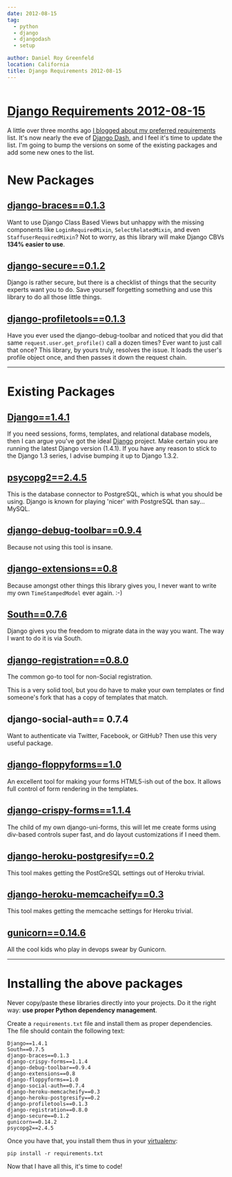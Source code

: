 ```yaml
---
date: 2012-08-15
tag:
  - python
  - django
  - djangodash
  - setup

author: Daniel Roy Greenfeld
location: California
title: Django Requirements 2012-08-15
---
```


<div class="twelve wide column">
  <h1 class="ui block header">
    <div class="content">
      <a href="/django-reqs ">Django Requirements 2012-08-15</a>
    </div>
  </h1>
  <p>
    A little over three months ago
    <a
      href="https://pydanny.com/django-requirements-for-a-project "
      target="_blank"
      >I blogged about my preferred requirements</a
    >
    list. It's now nearly the eve of
    <a href="http://djangodash.com" target="_blank">Django Dash</a>, and I feel
    it's time to update the list. I'm going to bump the versions on some of the
    existing packages and add some new ones to the list.
  </p>
  <h1 id="new-packages">New Packages</h1>
  <h2 id="django-braces013httppypipythonorgpypidjango-braces">
    <a href="http://pypi.python.org/pypi/django-braces/" target="_blank"
      >django-braces==0.1.3</a
    >
  </h2>
  <p>
    Want to use Django Class Based Views but unhappy with the missing components
    like <code>LoginRequiredMixin</code>, <code>SelectRelatedMixin</code>, and
    even <code>StaffuserRequiredMixin</code>? Not to worry, as this library will
    make Django CBVs <strong>134% easier to use</strong>.
  </p>
  <h2 id="django-secure012httppypipythonorgpypidjango-secure">
    <a href="http://pypi.python.org/pypi/django-secure/" target="_blank"
      >django-secure==0.1.2</a
    >
  </h2>
  <p>
    Django is rather secure, but there is a checklist of things that the
    security experts want you to do. Save yourself forgetting something and use
    this library to do all those little things.
  </p>
  <h2 id="django-profiletools013httppypipythonorgpypidjango-profiletools">
    <a href="http://pypi.python.org/pypi/django-profiletools/" target="_blank"
      >django-profiletools==0.1.3</a
    >
  </h2>
  <p>
    Have you ever used the django-debug-toolbar and noticed that you did that
    same <code>request.user.get_profile()</code> call a dozen times? Ever want
    to just call that once? This library, by yours truly, resolves the issue. It
    loads the user's profile object once, and then passes it down the request
    chain.
  </p>
  <hr />
  <h1 id="existing-packages">Existing Packages</h1>
  <h2 id="django141httppypipythonorgpypidjango141">
    <a href="http://pypi.python.org/pypi/Django/1.4.1" target="_blank"
      >Django==1.4.1</a
    >
  </h2>
  <p>
    If you need sessions, forms, templates, and relational database models, then
    I can argue you've got the ideal
    <a href="http://djangoproject.com" target="_blank">Django</a> project. Make
    certain you are running the latest Django version (1.4.1). If you have any
    reason to stick to the Django 1.3 series, I advise bumping it up to Django
    1.3.2.
  </p>
  <h2 id="psycopg2245httppypipythonorgpypipsycopg2">
    <a href="http://pypi.python.org/pypi/psycopg2" target="_blank"
      >psycopg2==2.4.5</a
    >
  </h2>
  <p>
    This is the database connector to PostgreSQL, which is what you should be
    using. Django is known for playing 'nicer' with PostgreSQL than say...
    MySQL.
  </p>
  <h2 id="django-debug-toolbar094httppypipythonorgpypidjango-debug-toolbar">
    <a href="http://pypi.python.org/pypi/django-debug-toolbar" target="_blank"
      >django-debug-toolbar==0.9.4</a
    >
  </h2>
  <p>Because not using this tool is insane.</p>
  <h2 id="django-extensions08httppypipythonorgpypidjango-extensions">
    <a href="http://pypi.python.org/pypi/django-extensions" target="_blank"
      >django-extensions==0.8</a
    >
  </h2>
  <p>
    Because amongst other things this library gives you, I never want to write
    my own <code>TimeStampedModel</code> ever again. :-)
  </p>
  <h2 id="south076httppypipythonorgpypisouth">
    <a href="http://pypi.python.org/pypi/South" target="_blank">South==0.7.6</a>
  </h2>
  <p>
    Django gives you the freedom to migrate data in the way you want. The way I
    want to do it is via South.
  </p>
  <h2 id="django-registration080httppypipythonorgpypidjango-registration">
    <a href="http://pypi.python.org/pypi/django-registration" target="_blank"
      >django-registration==0.8.0</a
    >
  </h2>
  <p>The common go-to tool for non-Social registration.</p>
  <p>
    This is a very solid tool, but you do have to make your own templates or
    find someone's fork that has a copy of templates that match.
  </p>
  <h2 id="django-social-auth-074">django-social-auth== 0.7.4</h2>
  <p>
    Want to authenticate via Twitter, Facebook, or GitHub? Then use this very
    useful package.
  </p>
  <h2 id="django-floppyforms10httppypipythonorgpypidjango-floppyforms">
    <a href="http://pypi.python.org/pypi/django-floppyforms" target="_blank"
      >django-floppyforms==1.0</a
    >
  </h2>
  <p>
    An excellent tool for making your forms HTML5-ish out of the box. It allows
    full control of form rendering in the templates.
  </p>
  <h2 id="django-crispy-forms114httppypipythonorgpypidjango-crispy-forms">
    <a href="http://pypi.python.org/pypi/django-crispy-forms" target="_blank"
      >django-crispy-forms==1.1.4</a
    >
  </h2>
  <p>
    The child of my own django-uni-forms, this will let me create forms using
    div-based controls super fast, and do layout customizations if I need them.
  </p>
  <h2
    id="django-heroku-postgresify02httppypipythonorgpypidjango-heroku-postgresify"
  >
    <a
      href="http://pypi.python.org/pypi/django-heroku-postgresify"
      target="_blank"
      >django-heroku-postgresify==0.2</a
    >
  </h2>
  <p>This tool makes getting the PostGreSQL settings out of Heroku trivial.</p>
  <h2
    id="django-heroku-memcacheify03httppypipythonorgpypidjango-heroku-memcacheify"
  >
    <a
      href="http://pypi.python.org/pypi/django-heroku-memcacheify"
      target="_blank"
      >django-heroku-memcacheify==0.3</a
    >
  </h2>
  <p>This tool makes getting the memcache settings for Heroku trivial.</p>
  <h2 id="gunicorn0146httppypipythonorgpypigunicorn">
    <a href="http://pypi.python.org/pypi/gunicorn" target="_blank"
      >gunicorn==0.14.6</a
    >
  </h2>
  <p>All the cool kids who play in devops swear by Gunicorn.</p>
  <hr />
  <h1 id="installing-the-above-packages">Installing the above packages</h1>
  <p>
    Never copy/paste these libraries directly into your projects. Do it the
    right way: <strong>use proper Python dependency management</strong>.
  </p>
  <p>
    Create a <code>requirements.txt</code> file and install them as proper
    dependencies. The file should contain the following text:
  </p>
  <pre><code>Django==1.4.1
South==0.7.5   
django-braces==0.1.3    
django-crispy-forms==1.1.4
django-debug-toolbar==0.9.4
django-extensions==0.8
django-floppyforms==1.0
django-social-auth==0.7.4
django-heroku-memcacheify==0.3
django-heroku-postgresify==0.2
django-profiletools==0.1.3
django-registration==0.8.0   
django-secure==0.1.2
gunicorn==0.14.2
psycopg2==2.4.5
</code></pre>
  <p>
    Once you have that, you install them thus in your
    <a href="http://pypi.python.org/pypi/virtualenv" target="_blank"
      >virtualenv</a
    >:
  </p>
  <pre><code>pip install -r requirements.txt
</code></pre>
  <p>Now that I have all this, it's time to code!</p>
  </div>
